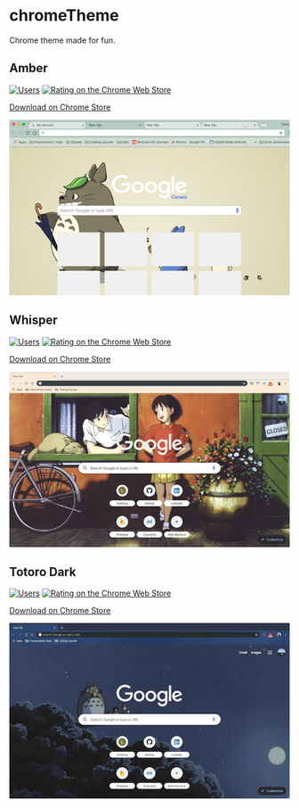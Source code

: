 # chromeTheme
Chrome theme made for fun.

## Amber
<a href="" target="_blank">![Users](https://img.shields.io/chrome-web-store/users/nbhpeffnfiphiihjoklhegkpdecdoael.svg "Current version on the Chrome Web Store")</a>
<a href="" target="_blank">![Rating on the Chrome Web Store](https://img.shields.io/chrome-web-store/rating/nbhpeffnfiphiihjoklhegkpdecdoael.svg "Rating on the Chrome Web Store")</a>

[Download on Chrome Store](https://chrome.google.com/webstore/detail/amber/nbhpeffnfiphiihjoklhegkpdecdoael?hl=en)

![alt text](https://github.com/chrislitianxin/chromeTheme/blob/master/amber.jpg)

## Whisper

<a href="" target="_blank">![Users](https://img.shields.io/chrome-web-store/users/fkcklehnhdmopkajffanjcpmagdhgahk.svg "Current version on the Chrome Web Store")</a>
<a href="" target="_blank">![Rating on the Chrome Web Store](https://img.shields.io/chrome-web-store/rating/fkcklehnhdmopkajffanjcpmagdhgahk.svg "Rating on the Chrome Web Store")</a>

[Download on Chrome Store](https://chrome.google.com/webstore/detail/whisper/fkcklehnhdmopkajffanjcpmagdhgahk)

![alt text](https://github.com/chrislitianxin/chromeTheme/blob/master/whisper.jpg)


## Totoro Dark

<a href="" target="_blank">![Users](https://img.shields.io/chrome-web-store/users/apadiemnecnphgckmocgpgpfalgndekj.svg "Current version on the Chrome Web Store")</a>
<a href="" target="_blank">![Rating on the Chrome Web Store](https://img.shields.io/chrome-web-store/rating/apadiemnecnphgckmocgpgpfalgndekj.svg "Rating on the Chrome Web Store")</a>

[Download on Chrome Store](https://chrome.google.com/webstore/detail/totoro-night/apadiemnecnphgckmocgpgpfalgndekj)

![alt text](https://github.com/chrislitianxin/chromeTheme/blob/master/totoro_dark.jpg)
